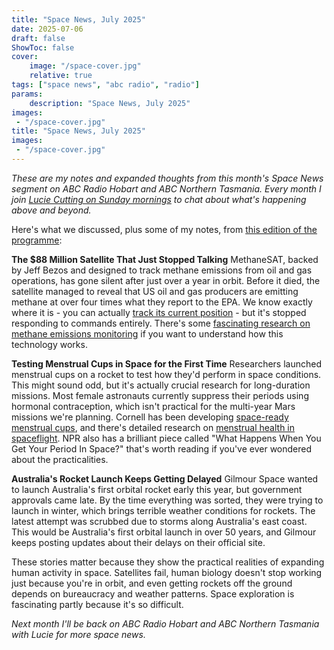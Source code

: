 ```yaml
---
title: "Space News, July 2025"
date: 2025-07-06
draft: false
ShowToc: false
cover:
    image: "/space-cover.jpg"
    relative: true
tags: ["space news", "abc radio", "radio"]
params:
    description: "Space News, July 2025"
images:
 - "/space-cover.jpg"
title: "Space News, July 2025"
images:
 - "/space-cover.jpg"
---
```



_These are my notes and expanded thoughts from this month's Space News segment on ABC Radio Hobart and ABC Northern Tasmania. Every month I join [Lucie Cutting on Sunday mornings](https://www.abc.net.au/listen/programs/hobart-sundays) to chat about what's happening above and beyond._

Here's what we discussed, plus some of my notes, from [this edition of the programme](https://www.abc.net.au/listen/programs/hobart-sundays/sundays/105487040):


**The $88 Million Satellite That Just Stopped Talking**
MethaneSAT, backed by Jeff Bezos and designed to track methane emissions from oil and gas operations, has gone silent after just over a year in orbit. Before it died, the satellite managed to reveal that US oil and gas producers are emitting methane at over four times what they report to the EPA. We know exactly where it is - you can actually [track its current position](https://www.n2yo.com/?s=59101) - but it's stopped responding to commands entirely. There's some [fascinating research on methane emissions monitoring](https://www.methanesat.org/project-updates/new-data-reveal-previously-undetectable-methane-emissions) if you want to understand how this technology works.

**Testing Menstrual Cups in Space for the First Time**
Researchers launched menstrual cups on a rocket to test how they'd perform in space conditions. This might sound odd, but it's actually crucial research for long-duration missions. Most female astronauts currently suppress their periods using hormonal contraception, which isn't practical for the multi-year Mars missions we're planning. Cornell has been developing [space-ready menstrual cups](https://news.cornell.edu/stories/2023/07/space-ready-menstrual-cup-giant-leap-womankind), and there's detailed research on [menstrual health in spaceflight](https://www.sciencedirect.com/science/article/pii/S2352309321000079). NPR also has a brilliant piece called "What Happens When You Get Your Period In Space?" that's worth reading if you've ever wondered about the practicalities.

**Australia's Rocket Launch Keeps Getting Delayed**
Gilmour Space wanted to launch Australia's first orbital rocket early this year, but government approvals came late. By the time everything was sorted, they were trying to launch in winter, which brings terrible weather conditions for rockets. The latest attempt was scrubbed due to storms along Australia's east coast. This would be Australia's first orbital launch in over 50 years, and Gilmour keeps posting updates about their delays on their official site.

These stories matter because they show the practical realities of expanding human activity in space. Satellites fail, human biology doesn't stop working just because you're in orbit, and even getting rockets off the ground depends on bureaucracy and weather patterns. Space exploration is fascinating partly because it's so difficult.

*Next month I'll be back on ABC Radio Hobart and ABC Northern Tasmania with Lucie for more space news.*